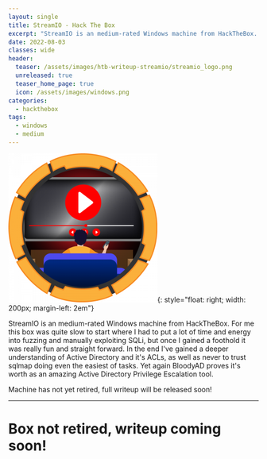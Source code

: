 ```yaml
---
layout: single
title: StreamIO - Hack The Box
excerpt: "StreamIO is an medium-rated Windows machine from HackTheBox. For me this box was quite slow to start where I had to put a lot of time and energy into fuzzing and manually exploiting SQLi, but once I gained a foothold it was really fun and straight forward. In the end I've gained a deeper understanding of Active Directory and it's ACLs, as well as never to trust sqlmap doing even the easiest of tasks. Yet again BloodyAD proves it's worth as an amazing Active Directory Privilege Escalation tool. Machine has not yet retired, full writeup will be released soon!"
date: 2022-08-03
classes: wide
header:
  teaser: /assets/images/htb-writeup-streamio/streamio_logo.png
  unreleased: true
  teaser_home_page: true
  icon: /assets/images/windows.png
categories:
  - hackthebox
tags:  
  - windows
  - medium
---
```


![](/assets/images/htb-writeup-streamio/streamio_logo.png){: style="float: right; width: 200px; margin-left: 2em"}

StreamIO is an medium-rated Windows machine from HackTheBox. For me this box was quite slow to start where I had to put a lot of time and energy into fuzzing and manually exploiting SQLi, but once I gained a foothold it was really fun and straight forward. In the end I've gained a deeper understanding of Active Directory and it's ACLs, as well as never to trust sqlmap doing even the easiest of tasks. Yet again BloodyAD proves it's worth as an amazing Active Directory Privilege Escalation tool. 

Machine has not yet retired, full writeup will be released soon!
<br>

----------------

# Box not retired, writeup coming soon! 
